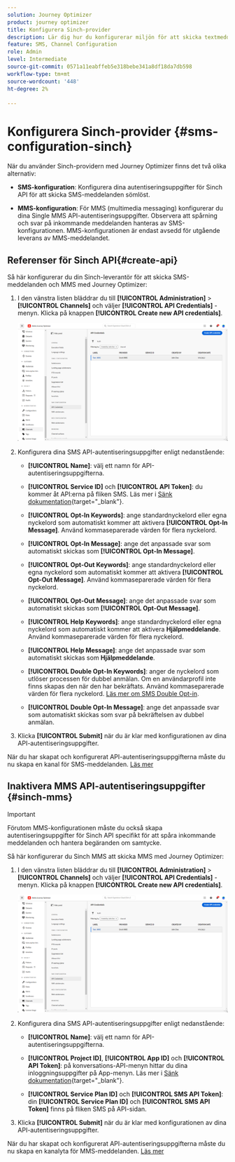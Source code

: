 ```yaml
---
solution: Journey Optimizer
product: journey optimizer
title: Konfigurera Sinch-provider
description: Lär dig hur du konfigurerar miljön för att skicka textmeddelanden med Journey Optimizer med Sinch
feature: SMS, Channel Configuration
role: Admin
level: Intermediate
source-git-commit: 0571a11eabffeb5e318bebe341a8df18da7db598
workflow-type: tm+mt
source-wordcount: '448'
ht-degree: 2%

---
```


# Konfigurera Sinch-provider {#sms-configuration-sinch}

När du använder Sinch-providern med Journey Optimizer finns det två olika alternativ:

* **SMS-konfiguration**: Konfigurera dina autentiseringsuppgifter för Sinch API för att skicka SMS-meddelanden sömlöst.

* **MMS-konfiguration**: För MMS (multimedia messaging) konfigurerar du dina Single MMS API-autentiseringsuppgifter. Observera att spårning och svar på inkommande meddelanden hanteras av SMS-konfigurationen. MMS-konfigurationen är endast avsedd för utgående leverans av MMS-meddelandet.

## Referenser för Sinch API{#create-api}

Så här konfigurerar du din Sinch-leverantör för att skicka SMS-meddelanden och MMS med Journey Optimizer:

1. I den vänstra listen bläddrar du till **[!UICONTROL Administration]** > **[!UICONTROL Channels]** och väljer **[!UICONTROL API Credentials]** -menyn. Klicka på knappen **[!UICONTROL Create new API credentials]**.

   ![](assets/sms_6.png)

1. Konfigurera dina SMS API-autentiseringsuppgifter enligt nedanstående:

   * **[!UICONTROL Name]**: välj ett namn för API-autentiseringsuppgifterna.

   * **[!UICONTROL Service ID]** och **[!UICONTROL API Token]**: du kommer åt API:erna på fliken SMS. Läs mer i [Sänk dokumentation](https://developers.sinch.com/docs/sms/getting-started/){target="_blank"}.

   * **[!UICONTROL Opt-In Keywords]**: ange standardnyckelord eller egna nyckelord som automatiskt kommer att aktivera **[!UICONTROL Opt-In Message]**. Använd kommaseparerade värden för flera nyckelord.

   * **[!UICONTROL Opt-In Message]**: ange det anpassade svar som automatiskt skickas som **[!UICONTROL Opt-In Message]**.

   * **[!UICONTROL Opt-Out Keywords]**: ange standardnyckelord eller egna nyckelord som automatiskt kommer att aktivera **[!UICONTROL Opt-Out Message]**. Använd kommaseparerade värden för flera nyckelord.

   * **[!UICONTROL Opt-Out Message]**: ange det anpassade svar som automatiskt skickas som **[!UICONTROL Opt-Out Message]**.

   * **[!UICONTROL Help Keywords]**: ange standardnyckelord eller egna nyckelord som automatiskt kommer att aktivera **Hjälpmeddelande**. Använd kommaseparerade värden för flera nyckelord.

   * **[!UICONTROL Help Message]**: ange det anpassade svar som automatiskt skickas som **Hjälpmeddelande**.

   * **[!UICONTROL Double Opt-In Keywords]**: anger de nyckelord som utlöser processen för dubbel anmälan. Om en användarprofil inte finns skapas den när den har bekräftats. Använd kommaseparerade värden för flera nyckelord. [Läs mer om SMS Double Opt-in](https://video.tv.adobe.com/v/3427129/?learn=on).

   * **[!UICONTROL Double Opt-In Message]**: ange det anpassade svar som automatiskt skickas som svar på bekräftelsen av dubbel anmälan.

1. Klicka **[!UICONTROL Submit]** när du är klar med konfigurationen av dina API-autentiseringsuppgifter.

När du har skapat och konfigurerat API-autentiseringsuppgifterna måste du nu skapa en kanal för SMS-meddelanden. [Läs mer](sms-configuration-surface.md)

## Inaktivera MMS API-autentiseringsuppgifter {#sinch-mms}

>[!IMPORTANT]
>
> Förutom MMS-konfigurationen måste du också skapa autentiseringsuppgifter för Sinch API specifikt för att spåra inkommande meddelanden och hantera begäranden om samtycke.

Så här konfigurerar du Sinch MMS att skicka MMS med Journey Optimizer:

1. I den vänstra listen bläddrar du till **[!UICONTROL Administration]** > **[!UICONTROL Channels]** och väljer **[!UICONTROL API Credentials]** -menyn. Klicka på knappen **[!UICONTROL Create new API credentials]**.

   ![](assets/sms_6.png)

1. Konfigurera dina SMS API-autentiseringsuppgifter enligt nedanstående:

   * **[!UICONTROL Name]**: välj ett namn för API-autentiseringsuppgifterna.

   * **[!UICONTROL Project ID]**, **[!UICONTROL App ID]** och **[!UICONTROL API Token]**: på konversations-API-menyn hittar du dina inloggningsuppgifter på App-menyn. Läs mer i [Sänk dokumentation](https://docs.cc.sinch.com/cloud/service-configuration/en/oxy_ex-1/common/wln1620131604643.html){target="_blank"}.

   * **[!UICONTROL Service Plan ID]** och **[!UICONTROL SMS API Token]**: din **[!UICONTROL Service Plan ID]** och **[!UICONTROL SMS API Token]** finns på fliken SMS på API-sidan.

1. Klicka **[!UICONTROL Submit]** när du är klar med konfigurationen av dina API-autentiseringsuppgifter.

När du har skapat och konfigurerat API-autentiseringsuppgifterna måste du nu skapa en kanalyta för MMS-meddelanden. [Läs mer](sms-configuration-surface.md)
